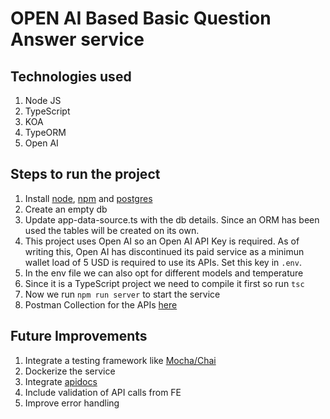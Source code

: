 # OPEN AI Based Basic Question Answer service

## Technologies used
1. Node JS
2. TypeScript
3. KOA
4. TypeORM
5. Open AI

## Steps to run the project
1. Install [node](https://nodejs.org/en/download/package-manager), [npm](https://docs.npmjs.com/downloading-and-installing-node-js-and-npm) and [postgres](https://www.postgresql.org/download/)
2. Create an empty db
3. Update app-data-source.ts with the db details. Since an ORM has been used the tables will be created on its own.
4. This project uses Open AI so an Open AI API Key is required. As of writing this, Open AI has discontinued its paid service as a minimun wallet load of 5 USD is required to use its APIs. Set this key in `.env`.
5. In the env file we can also opt for different models and temperature
6. Since it is a TypeScript project we need to compile it first so run `tsc`
7. Now we run `npm run server` to start the service
8. Postman Collection for the APIs [here](https://api.postman.com/collections/36309739-a5630012-00da-4dd7-9940-b08b332946bc?access_key=PMAT-01J09A7ZTDX1EKJ5NQNZJC9J6C)

## Future Improvements
1. Integrate a testing framework like [Mocha/Chai](https://mochajs.org/)
2. Dockerize the service
3. Integrate [apidocs](https://www.npmjs.com/package/apidoc)
4. Include validation of API calls from FE
5. Improve error handling
